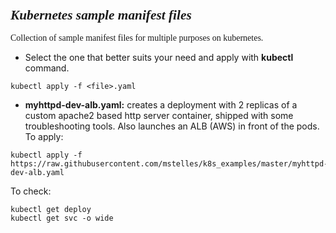 ### <span style="font-family: times, serif; font-size:16pt; font-style:italic;"> Kubernetes sample manifest files

<span style="font-family: calibri, Garamond, 'Comic Sans MS' ;"> Collection of sample manifest files for multiple purposes on kubernetes.</span>

* Select the one that better suits your need and apply with <b>kubectl</b> command.
```
kubectl apply -f <file>.yaml
```
* <b>myhttpd-dev-alb.yaml:</b> creates a deployment with 2 replicas of a custom apache2 based http server container, shipped with some troubleshooting tools. Also launches an ALB (AWS) in front of the pods.
To apply:
```
kubectl apply -f https://raw.githubusercontent.com/mstelles/k8s_examples/master/myhttpd-dev-alb.yaml
```
To check:
```
kubectl get deploy
kubectl get svc -o wide
```

